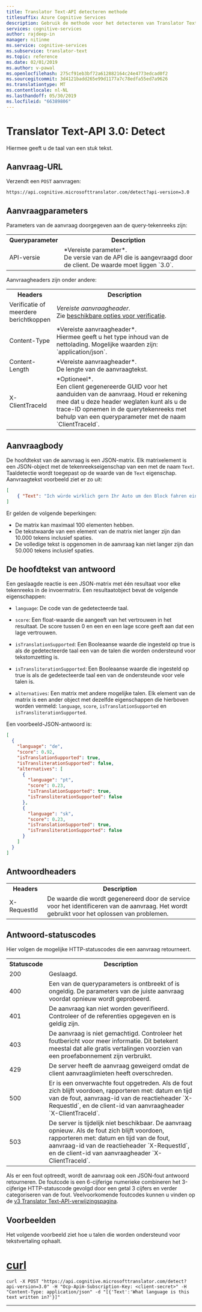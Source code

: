```yaml
---
title: Translator Text-API detecteren methode
titlesuffix: Azure Cognitive Services
description: Gebruik de methode voor het detecteren van Translator Text-API.
services: cognitive-services
author: rajdeep-in
manager: nitinme
ms.service: cognitive-services
ms.subservice: translator-text
ms.topic: reference
ms.date: 02/01/2019
ms.author: v-pawal
ms.openlocfilehash: 275cf91eb3bf72a612882164c24e4773edcad0f2
ms.sourcegitcommit: 3d4121badd265e99d1177a7c78edfa55ed7a9626
ms.translationtype: MT
ms.contentlocale: nl-NL
ms.lasthandoff: 05/30/2019
ms.locfileid: "66389806"
---
```

# <a name="translator-text-api-30-detect"></a>Translator Text-API 3.0: Detect

Hiermee geeft u de taal van een stuk tekst.

## <a name="request-url"></a>Aanvraag-URL

Verzendt een `POST` aanvragen:

```HTTP
https://api.cognitive.microsofttranslator.com/detect?api-version=3.0
```

## <a name="request-parameters"></a>Aanvraagparameters

Parameters van de aanvraag doorgegeven aan de query-tekenreeks zijn:

<table width="100%">
  <th width="20%">Queryparameter</th>
  <th>Description</th>
  <tr>
    <td>API-versie</td>
    <td>*Vereiste parameter*.<br/>De versie van de API die is aangevraagd door de client. De waarde moet liggen `3.0`.</td>
  </tr>
</table> 

Aanvraagheaders zijn onder andere:

<table width="100%">
  <th width="20%">Headers</th>
  <th>Description</th>
  <tr>
    <td>Verificatie of meerdere berichtkoppen</td>
    <td><em>Vereiste aanvraagheader</em>.<br/>Zie <a href="https://docs.microsoft.com/azure/cognitive-services/translator/reference/v3-0-reference#authentication">beschikbare opties voor verificatie</a>.</td>
  </tr>
  <tr>
    <td>Content-Type</td>
    <td>*Vereiste aanvraagheader*.<br/>Hiermee geeft u het type inhoud van de nettolading. Mogelijke waarden zijn: `application/json`.</td>
  </tr>
  <tr>
    <td>Content-Length</td>
    <td>*Vereiste aanvraagheader*.<br/>De lengte van de aanvraagtekst.</td>
  </tr>
  <tr>
    <td>X-ClientTraceId</td>
    <td>*Optioneel*.<br/>Een client gegenereerde GUID voor het aanduiden van de aanvraag. Houd er rekening mee dat u deze header weglaten kunt als u de trace-ID opnemen in de querytekenreeks met behulp van een queryparameter met de naam `ClientTraceId`.</td>
  </tr>
</table> 

## <a name="request-body"></a>Aanvraagbody

De hoofdtekst van de aanvraag is een JSON-matrix. Elk matrixelement is een JSON-object met de tekenreekseigenschap van een met de naam `Text`. Taaldetectie wordt toegepast op de waarde van de `Text` eigenschap. Aanvraagtekst voorbeeld ziet er zo uit:

```json
[
    { "Text": "Ich würde wirklich gern Ihr Auto um den Block fahren ein paar Mal." }
]
```

Er gelden de volgende beperkingen:

* De matrix kan maximaal 100 elementen hebben.
* De tekstwaarde van een element van de matrix niet langer zijn dan 10.000 tekens inclusief spaties.
* De volledige tekst is opgenomen in de aanvraag kan niet langer zijn dan 50.000 tekens inclusief spaties.

## <a name="response-body"></a>De hoofdtekst van antwoord

Een geslaagde reactie is een JSON-matrix met één resultaat voor elke tekenreeks in de invoermatrix. Een resultaatobject bevat de volgende eigenschappen:

  * `language`: De code van de gedetecteerde taal.

  * `score`: Een float-waarde die aangeeft van het vertrouwen in het resultaat. De score tussen 0 en een en een lage score geeft aan dat een lage vertrouwen.

  * `isTranslationSupported`: Een Booleaanse waarde die ingesteld op true is als de gedetecteerde taal een van de talen die worden ondersteund voor tekstomzetting is.

  * `isTransliterationSupported`: Een Booleaanse waarde die ingesteld op true is als de gedetecteerde taal een van de ondersteunde voor vele talen is.
  
  * `alternatives`: Een matrix met andere mogelijke talen. Elk element van de matrix is een ander object met dezelfde eigenschappen die hierboven worden vermeld: `language`, `score`, `isTranslationSupported` en `isTransliterationSupported`.

Een voorbeeld-JSON-antwoord is:

```json
[
  {
    "language": "de",
    "score": 0.92,
    "isTranslationSupported": true,
    "isTransliterationSupported": false,
    "alternatives": [
      {
        "language": "pt",
        "score": 0.23,
        "isTranslationSupported": true,
        "isTransliterationSupported": false
      },
      {
        "language": "sk",
        "score": 0.23,
        "isTranslationSupported": true,
        "isTransliterationSupported": false
      }
    ]
  }
]
```

## <a name="response-headers"></a>Antwoordheaders

<table width="100%">
  <th width="20%">Headers</th>
  <th>Description</th>
  <tr>
    <td>X-RequestId</td>
    <td>De waarde die wordt gegenereerd door de service voor het identificeren van de aanvraag. Het wordt gebruikt voor het oplossen van problemen.</td>
  </tr>
</table> 

## <a name="response-status-codes"></a>Antwoord-statuscodes

Hier volgen de mogelijke HTTP-statuscodes die een aanvraag retourneert. 

<table width="100%">
  <th width="20%">Statuscode</th>
  <th>Description</th>
  <tr>
    <td>200</td>
    <td>Geslaagd.</td>
  </tr>
  <tr>
    <td>400</td>
    <td>Een van de queryparameters is ontbreekt of is ongeldig. De parameters van de juiste aanvraag voordat opnieuw wordt geprobeerd.</td>
  </tr>
  <tr>
    <td>401</td>
    <td>De aanvraag kan niet worden geverifieerd. Controleer of de referenties opgegeven en is geldig zijn.</td>
  </tr>
  <tr>
    <td>403</td>
    <td>De aanvraag is niet gemachtigd. Controleer het foutbericht voor meer informatie. Dit betekent meestal dat alle gratis vertalingen voorzien van een proefabonnement zijn verbruikt.</td>
  </tr>
  <tr>
    <td>429</td>
    <td>De server heeft de aanvraag geweigerd omdat de client aanvraaglimieten heeft overschreden.</td>
  </tr>
  <tr>
    <td>500</td>
    <td>Er is een onverwachte fout opgetreden. Als de fout zich blijft voordoen, rapporteren met: datum en tijd van de fout, aanvraag-id van de reactieheader `X-RequestId`, en de client-id van aanvraagheader `X-ClientTraceId`.</td>
  </tr>
  <tr>
    <td>503</td>
    <td>De server is tijdelijk niet beschikbaar. De aanvraag opnieuw. Als de fout zich blijft voordoen, rapporteren met: datum en tijd van de fout, aanvraag-id van de reactieheader `X-RequestId`, en de client-id van aanvraagheader `X-ClientTraceId`.</td>
  </tr>
</table> 

Als er een fout optreedt, wordt de aanvraag ook een JSON-fout antwoord retourneren. De foutcode is een 6-cijferige numerieke combineren het 3-cijferige HTTP-statuscode gevolgd door een getal 3 cijfers en verder categoriseren van de fout. Veelvoorkomende foutcodes kunnen u vinden op de [v3 Translator Text-API-verwijzingspagina](https://docs.microsoft.com/azure/cognitive-services/translator/reference/v3-0-reference#errors). 

## <a name="examples"></a>Voorbeelden

Het volgende voorbeeld ziet hoe u talen die worden ondersteund voor tekstvertaling ophaalt.

# <a name="curltabcurl"></a>[curl](#tab/curl)

```
curl -X POST "https://api.cognitive.microsofttranslator.com/detect?api-version=3.0" -H "Ocp-Apim-Subscription-Key: <client-secret>" -H "Content-Type: application/json" -d "[{'Text':'What language is this text written in?'}]"
```

---
